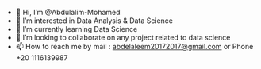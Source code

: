 - 👋 Hi, I’m @Abdulalim-Mohamed
- 👀 I’m interested in Data Analysis & Data Science
- 🌱 I’m currently learning Data Science 
- 💞️ I’m looking to collaborate on any project related to data science 
- 📫 How to reach me by mail : abdelaleem20172017@gmail.com or Phone +20 1116139987 

<!---
Abdulalim-Mohamed/Abdulalim-Mohamed is a ✨ special ✨ repository because its `README.md` (this file) appears on your GitHub profile.
You can click the Preview link to take a look at your changes.
--->
